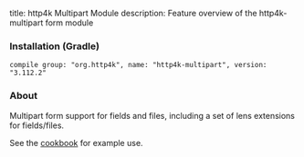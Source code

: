 title: http4k Multipart Module
description: Feature overview of the http4k-multipart form module

### Installation (Gradle)
```compile group: "org.http4k", name: "http4k-multipart", version: "3.112.2"```

### About

Multipart form support for fields and files, including a set of lens extensions for fields/files.

See the [cookbook](/cookbook/multipart_forms/) for example use.

